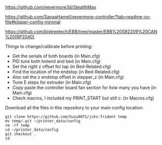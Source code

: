 https://github.com/nevermore3d/StealthMax

https://github.com/SanaaHamel/nevermore-controller?tab=readme-ov-file#klipper-config-minimal

https://github.com/bigtreetech/EBB/tree/master/EBB%20SB2209%20CAN%20(RP2040)

Things to change/calibrate before printing:
    
+ Get the serials of both boards (in Main.cfg)
+ PID tune both hotend and bed (in Main.cfg)
+ Set the right z offset for tap (in Bed-Related.cfg)
+ Find the location of the endstop (in Bed-Related.cfg)
+ Also set the z endstop offset in stepper_z (in Main.cfg)
+ Tune E steps for extruder (in Main.cfg)
+ Copy paste the controller board fan section for how many you have (in Main.cfg)
+ Check macros, I included my PRINT_START but still c: (in Macros.cfg)

Download all the files in this repository to your main config location:

    git clone https://github.com/Suzu0071/jcks-Trident temp
    mv temp/.git ~/printer_data/config
    rm -rf temp
    cd ~/printer_data/config
    git checkout .
    cd
